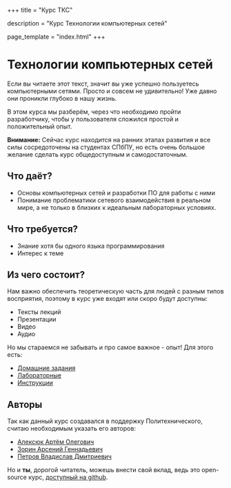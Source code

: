 +++
title = "Курс TКС"

description  = "Курс Технологии компьютерных сетей" 

page_template = "index.html"
+++

# Технологии компьютерных сетей

Если вы читаете этот текст, значит вы уже успешно пользуетесь компьютерными сетями.
Просто и совсем не удивительно!
Уже давно они проникли глубоко в нашу жизнь.

В этом курса мы разберём, через что необходимо пройти разработчику, чтобы у пользователя сложился простой и положительный опыт.

**Внимание:**
Сейчас курс находится на ранних этапах развития и все силы сосредоточены на студентах СПбПУ, но есть очень большое желание сделать курс общедоступным и самодостаточным.

## Что даёт?

* Основы компьютерных сетей и разработки ПО для работы с ними
* Понимание проблематики сетевого взаимодействия в реальном мире, а не только в близких к идеальным лабораторных условиях.

## Что требуется?

* Знание хотя бы одного языка программирования
* Интерес к теме

## Из чего состоит?

Нам важно обеспечить теоретическую часть для людей с разным типов восприятия, поэтому в курс уже входят или скоро будут доступны:

* Тексты лекций
* Презентации
* Видео
* Аудио

Но мы стараемся не забывать и про самое важное - опыт!
Для этого есть:

* [Домашние задания](/labs)
* [Лабораторные](/labs)
* [Инструкции](/labs)

## Авторы

Так как данный курс создавался в поддержку Политехнического, считаю необходимым указать его авторов:

* [Алексюк Артём Олегович](https://github.com/h31)
* [Зорин Арсений Геннадьевич](https://github.com/wrbbz)
* [Петров Владислав Дмитриевич](https://ejiek.com)

Но и **ты**, дорогой читатель, можешь внести свой вклад, ведь это open-source курс, [доступный на github](https://github.com/insysnw/insysnw.github.io).


